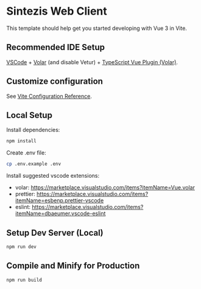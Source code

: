 # Sintezis Web Client

This template should help get you started developing with Vue 3 in Vite.

## Recommended IDE Setup

[VSCode](https://code.visualstudio.com/) + [Volar](https://marketplace.visualstudio.com/items?itemName=Vue.volar) (and disable Vetur) + [TypeScript Vue Plugin (Volar)](https://marketplace.visualstudio.com/items?itemName=Vue.vscode-typescript-vue-plugin).

## Customize configuration

See [Vite Configuration Reference](https://vitejs.dev/config/).

## Local Setup

Install dependencies:

```sh
npm install
```

Create .env file:

```sh
cp .env.example .env
```

Install suggested vscode extensions:

- volar: https://marketplace.visualstudio.com/items?itemName=Vue.volar
- prettier: https://marketplace.visualstudio.com/items?itemName=esbenp.prettier-vscode
- eslint: https://marketplace.visualstudio.com/items?itemName=dbaeumer.vscode-eslint

## Setup Dev Server (Local)

```sh
npm run dev
```

## Compile and Minify for Production

```sh
npm run build
```
